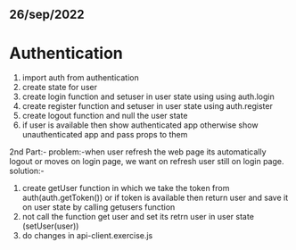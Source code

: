 ## 26/sep/2022
# Authentication

1. import auth from authentication
2. create state for user
3. create login function and setuser in user state using using auth.login
4. create register function and setuser in user state using auth.register
5. create logout function and null the user state
6. if user is available then show authenticated app otherwise show unauthenticated app and pass props to them

2nd Part:-
problem:-when user refresh the web page its automatically logout or moves on login page, we want on refresh user still on login page.
solution:- 

1. create getUser function in which we take the token from auth(auth.getToken()) or if token is available then return user and save it on user state by calling getusers function
2. not call the function get user and set its retrn user in user state (setUser(user))
3. do changes in api-client.exercise.js


